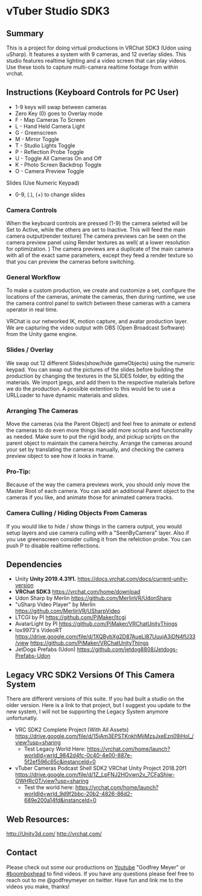 # vTuber Studio SDK3

## Summary
This is a project for doing virtual productions in VRChat SDK3 (Udon using uSharp). 
It features a system with 9 cameras, and 12 overlay slides. This studio features realtime lighting and a video screen that can play videos. Use these tools to capture multi-camera realtime footage from within vrchat.

## Instructions (Keyboard Controls for PC User)
* 1-9 keys will swap between cameras
* Zero Key (0) goes to Overlay mode
* F - Map Cameras To Screen
* L - Hand Held Camera Light
* G - Greenscreen
* M - Mirror Toggle
* T - Studio Lights Toggle
* P - Reflection Probe Toggle
* U - Toggle All Cameras On and Off
* K - Photo Screen Backdrop Toggle
* O - Camera Preview Toggle

Slides (Use Numeric Keypad)
* 0-9, (.), (+) to change slides

### Camera Controls
When the keyboard controls are pressed (1-9) the camera seleted will be Set to Active, while the others are set to Inactive. This will feed the main camera output(render texture) The camera previews can be seen on the camera preview panel using Render textures as well( at a lower resolution for optimization. ) The camera previews are a duplicate of the main camera with all of the exact same parameters, except they feed a render texture so that you can preview the cameras before switching.

### General Workflow
To make a custom production, we create and customize a set, configure the locations of the cameras, animate the cameras, then during runtime, we use the camera control panel to switch between these cameras with a camera operator in real time. 

VRChat is our networked IK, motion capture, and avatar production layer. We are capturing the video output with OBS (Open Broadcast Software) from the Unity game engine. 


### Slides / Overlay
We swap out 12 different Slides(show/hide gameObjects) using the numeric keypad. 
You can swap out the pictures of the slides before building the production by changing the textures in the SLIDES folder, by editing the materials. We import jpegs, and add them to the respective materials before we do the production. A possible extention to this would be to use a URLLoader to have dynamic materials and slides. 

### Arranging The Cameras
Move the cameras (via the Parent Object) and feel free to animate or extend the cameras to do even more things like add more scripts and functionality as needed. Make sure to put the rigid body, and pickup scripts on the parent object to maintain the camera heirchy. Arrange the cameras around your set by translating the cameras manually, and checking the camera preview object to see how it looks in frame.

### Pro-Tip: 
Because of the way the camera previews work, you should only move the Master Root of each camera. You can add an additional Parent object to the cameras if you like, and animate those for animated camera tracks. 

### Camera Culling / Hiding Objects From Cameras
If you would like to hide / show things in the camera output, you would setup layers and use camera culling with a "SeenByCamera" layer. Also if you use greenscreen consider culling it from the refelction probe. You can push P to disable realtime reflections.

## Dependencies
- Unity **Unity 2019.4.31f1.**  https://docs.vrchat.com/docs/current-unity-version
- **VRChat SDK3** https://vrchat.com/home/download
- Udon Sharp by Merlin https://github.com/MerlinVR/UdonSharp
- "uSharp Video Player" by Merlin https://github.com/MerlinVR/USharpVideo
- LTCGI by PI https://github.com/PiMaker/ltcgi
- AvatarLight by PI https://github.com/PiMaker/VRChatUnityThings
- lox9973's VideoRT https://drive.google.com/file/d/1XQBybXg2D87AueLI87UuujA3jDN4fU33/view https://github.com/PiMaker/VRChatUnityThings
- JetDogs Prefabs (Udon) https://github.com/jetdog8808/Jetdogs-Prefabs-Udon

## Legacy VRC SDK2 Versions Of This Camera System
There are different versions of this suite. If you had built a studio on the older version. Here is a link to that project, but I suggest you update to the new system, I will not be supporting the Legacy System anymore unfortunatly. 

* VRC SDK2 Complete Project (With All Assets) https://drive.google.com/file/d/15jAm3EPSTKnkhMjjMzsJxeEzn09iHol_/view?usp=sharing
    * Test Legacy World Here: https://vrchat.com/home/launch?worldId=wrld_9842d4fc-0c40-4e00-887e-5f2ef596c65c&instanceId=0
* vTuber Cameras Podcast Shell SDK2 VRChat Unity Project 2018.20f1 https://drive.google.com/file/d/1Z_LpFNJ2HOvwn2v_7CFaShjw-OWHRc0T/view?usp=sharing
    * Test the world here: https://vrchat.com/home/launch?worldId=wrld_9d9f2bbc-20b2-4826-86d2-689e200a14fd&instanceId=0


## Web Resources:
http://Unity3d.com/
http://vrchat.com/

## Contact

Please check out some our productions on [Youtube](https://www.youtube.com/results?search_query=godfrey+meyer&page=&utm_source=opensearch) "Godfrey Meyer" or [#boomboxhead](https://www.youtube.com/results?search_query=%23boomboxhead) to find videos. If you have any questions please feel free to reach out to me @godfreymeyer on twitter. Have fun and link me to the videos you make, thanks!
